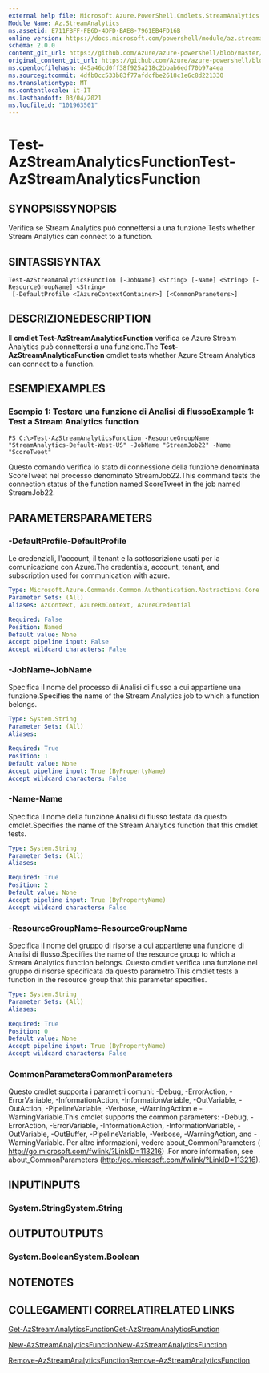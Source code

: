 ```yaml
---
external help file: Microsoft.Azure.PowerShell.Cmdlets.StreamAnalytics.dll-Help.xml
Module Name: Az.StreamAnalytics
ms.assetid: E711FBFF-FB6D-4DFD-BAE8-7961EB4FD16B
online version: https://docs.microsoft.com/powershell/module/az.streamanalytics/test-azstreamanalyticsfunction
schema: 2.0.0
content_git_url: https://github.com/Azure/azure-powershell/blob/master/src/StreamAnalytics/StreamAnalytics/help/Test-AzStreamAnalyticsFunction.md
original_content_git_url: https://github.com/Azure/azure-powershell/blob/master/src/StreamAnalytics/StreamAnalytics/help/Test-AzStreamAnalyticsFunction.md
ms.openlocfilehash: d45a46cd0ff38f925a218c2bbab6edf70b97a4ea
ms.sourcegitcommit: 4dfb0cc533b83f77afdcfbe2618c1e6c8d221330
ms.translationtype: MT
ms.contentlocale: it-IT
ms.lasthandoff: 03/04/2021
ms.locfileid: "101963501"
---
```

# <span data-ttu-id="f4cde-101">Test-AzStreamAnalyticsFunction</span><span class="sxs-lookup"><span data-stu-id="f4cde-101">Test-AzStreamAnalyticsFunction</span></span>

## <span data-ttu-id="f4cde-102">SYNOPSIS</span><span class="sxs-lookup"><span data-stu-id="f4cde-102">SYNOPSIS</span></span>
<span data-ttu-id="f4cde-103">Verifica se Stream Analytics può connettersi a una funzione.</span><span class="sxs-lookup"><span data-stu-id="f4cde-103">Tests whether Stream Analytics can connect to a function.</span></span>

## <span data-ttu-id="f4cde-104">SINTASSI</span><span class="sxs-lookup"><span data-stu-id="f4cde-104">SYNTAX</span></span>

```
Test-AzStreamAnalyticsFunction [-JobName] <String> [-Name] <String> [-ResourceGroupName] <String>
 [-DefaultProfile <IAzureContextContainer>] [<CommonParameters>]
```

## <span data-ttu-id="f4cde-105">DESCRIZIONE</span><span class="sxs-lookup"><span data-stu-id="f4cde-105">DESCRIPTION</span></span>
<span data-ttu-id="f4cde-106">Il **cmdlet Test-AzStreamAnalyticsFunction** verifica se Azure Stream Analytics può connettersi a una funzione.</span><span class="sxs-lookup"><span data-stu-id="f4cde-106">The **Test-AzStreamAnalyticsFunction** cmdlet tests whether Azure Stream Analytics can connect to a function.</span></span>

## <span data-ttu-id="f4cde-107">ESEMPI</span><span class="sxs-lookup"><span data-stu-id="f4cde-107">EXAMPLES</span></span>

### <span data-ttu-id="f4cde-108">Esempio 1: Testare una funzione di Analisi di flusso</span><span class="sxs-lookup"><span data-stu-id="f4cde-108">Example 1: Test a Stream Analytics function</span></span>
```
PS C:\>Test-AzStreamAnalyticsFunction -ResourceGroupName "StreamAnalytics-Default-West-US" -JobName "StreamJob22" -Name "ScoreTweet"
```

<span data-ttu-id="f4cde-109">Questo comando verifica lo stato di connessione della funzione denominata ScoreTweet nel processo denominato StreamJob22.</span><span class="sxs-lookup"><span data-stu-id="f4cde-109">This command tests the connection status of the function named ScoreTweet in the job named StreamJob22.</span></span>

## <span data-ttu-id="f4cde-110">PARAMETERS</span><span class="sxs-lookup"><span data-stu-id="f4cde-110">PARAMETERS</span></span>

### <span data-ttu-id="f4cde-111">-DefaultProfile</span><span class="sxs-lookup"><span data-stu-id="f4cde-111">-DefaultProfile</span></span>
<span data-ttu-id="f4cde-112">Le credenziali, l'account, il tenant e la sottoscrizione usati per la comunicazione con Azure.</span><span class="sxs-lookup"><span data-stu-id="f4cde-112">The credentials, account, tenant, and subscription used for communication with azure.</span></span>

```yaml
Type: Microsoft.Azure.Commands.Common.Authentication.Abstractions.Core.IAzureContextContainer
Parameter Sets: (All)
Aliases: AzContext, AzureRmContext, AzureCredential

Required: False
Position: Named
Default value: None
Accept pipeline input: False
Accept wildcard characters: False
```

### <span data-ttu-id="f4cde-113">-JobName</span><span class="sxs-lookup"><span data-stu-id="f4cde-113">-JobName</span></span>
<span data-ttu-id="f4cde-114">Specifica il nome del processo di Analisi di flusso a cui appartiene una funzione.</span><span class="sxs-lookup"><span data-stu-id="f4cde-114">Specifies the name of the Stream Analytics job to which a function belongs.</span></span>

```yaml
Type: System.String
Parameter Sets: (All)
Aliases:

Required: True
Position: 1
Default value: None
Accept pipeline input: True (ByPropertyName)
Accept wildcard characters: False
```

### <span data-ttu-id="f4cde-115">-Name</span><span class="sxs-lookup"><span data-stu-id="f4cde-115">-Name</span></span>
<span data-ttu-id="f4cde-116">Specifica il nome della funzione Analisi di flusso testata da questo cmdlet.</span><span class="sxs-lookup"><span data-stu-id="f4cde-116">Specifies the name of the Stream Analytics function that this cmdlet tests.</span></span>

```yaml
Type: System.String
Parameter Sets: (All)
Aliases:

Required: True
Position: 2
Default value: None
Accept pipeline input: True (ByPropertyName)
Accept wildcard characters: False
```

### <span data-ttu-id="f4cde-117">-ResourceGroupName</span><span class="sxs-lookup"><span data-stu-id="f4cde-117">-ResourceGroupName</span></span>
<span data-ttu-id="f4cde-118">Specifica il nome del gruppo di risorse a cui appartiene una funzione di Analisi di flusso.</span><span class="sxs-lookup"><span data-stu-id="f4cde-118">Specifies the name of the resource group to which a Stream Analytics function belongs.</span></span>
<span data-ttu-id="f4cde-119">Questo cmdlet verifica una funzione nel gruppo di risorse specificata da questo parametro.</span><span class="sxs-lookup"><span data-stu-id="f4cde-119">This cmdlet tests a function in the resource group that this parameter specifies.</span></span>

```yaml
Type: System.String
Parameter Sets: (All)
Aliases:

Required: True
Position: 0
Default value: None
Accept pipeline input: True (ByPropertyName)
Accept wildcard characters: False
```

### <span data-ttu-id="f4cde-120">CommonParameters</span><span class="sxs-lookup"><span data-stu-id="f4cde-120">CommonParameters</span></span>
<span data-ttu-id="f4cde-121">Questo cmdlet supporta i parametri comuni: -Debug, -ErrorAction, -ErrorVariable, -InformationAction, -InformationVariable, -OutVariable, -OutAction, -PipelineVariable, -Verbose, -WarningAction e -WarningVariable.</span><span class="sxs-lookup"><span data-stu-id="f4cde-121">This cmdlet supports the common parameters: -Debug, -ErrorAction, -ErrorVariable, -InformationAction, -InformationVariable, -OutVariable, -OutBuffer, -PipelineVariable, -Verbose, -WarningAction, and -WarningVariable.</span></span> <span data-ttu-id="f4cde-122">Per altre informazioni, vedere about_CommonParameters ( http://go.microsoft.com/fwlink/?LinkID=113216) .</span><span class="sxs-lookup"><span data-stu-id="f4cde-122">For more information, see about_CommonParameters (http://go.microsoft.com/fwlink/?LinkID=113216).</span></span>

## <span data-ttu-id="f4cde-123">INPUT</span><span class="sxs-lookup"><span data-stu-id="f4cde-123">INPUTS</span></span>

### <span data-ttu-id="f4cde-124">System.String</span><span class="sxs-lookup"><span data-stu-id="f4cde-124">System.String</span></span>

## <span data-ttu-id="f4cde-125">OUTPUT</span><span class="sxs-lookup"><span data-stu-id="f4cde-125">OUTPUTS</span></span>

### <span data-ttu-id="f4cde-126">System.Boolean</span><span class="sxs-lookup"><span data-stu-id="f4cde-126">System.Boolean</span></span>

## <span data-ttu-id="f4cde-127">NOTE</span><span class="sxs-lookup"><span data-stu-id="f4cde-127">NOTES</span></span>

## <span data-ttu-id="f4cde-128">COLLEGAMENTI CORRELATI</span><span class="sxs-lookup"><span data-stu-id="f4cde-128">RELATED LINKS</span></span>

[<span data-ttu-id="f4cde-129">Get-AzStreamAnalyticsFunction</span><span class="sxs-lookup"><span data-stu-id="f4cde-129">Get-AzStreamAnalyticsFunction</span></span>](./Get-AzStreamAnalyticsFunction.md)

[<span data-ttu-id="f4cde-130">New-AzStreamAnalyticsFunction</span><span class="sxs-lookup"><span data-stu-id="f4cde-130">New-AzStreamAnalyticsFunction</span></span>](./New-AzStreamAnalyticsFunction.md)

[<span data-ttu-id="f4cde-131">Remove-AzStreamAnalyticsFunction</span><span class="sxs-lookup"><span data-stu-id="f4cde-131">Remove-AzStreamAnalyticsFunction</span></span>](./Remove-AzStreamAnalyticsFunction.md)


